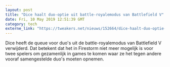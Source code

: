 ```yaml
---
layout: post
title: "Dice haalt duo-optie uit battle-royalemodus van Battlefield V"
date: Fri, 10 May 2019 12:51:39 GMT
category: tech
externe_link: "https://tweakers.net/nieuws/152664/dice-haalt-duo-optie-uit-battle-royalemodus-van-battlefield-v.html"
---
```


Dice heeft de queue voor duo's uit de battle-royalemodus van Battlefield V verwijderd. Dat betekent dat het in Firestorm niet meer mogelijk is voor twee spelers om gezamenlijk in games te komen waar ze het tegen andere vooraf samengestelde duo's moeten opnemen.<img src="http://feeds.feedburner.com/~r/tweakers/mixed/~4/2goNgsMMj3Y" height="1" width="1" alt=""/>
